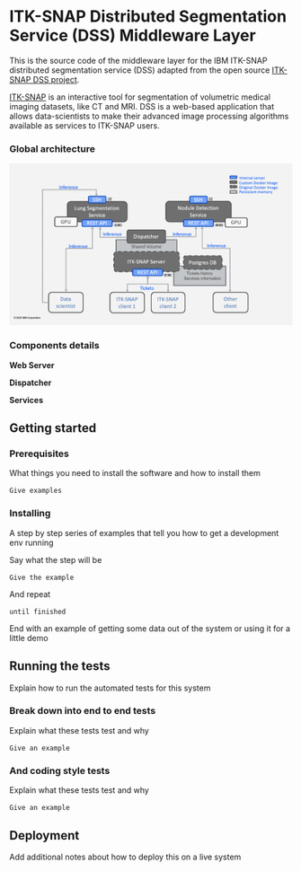 # ITK-SNAP Distributed Segmentation Service (DSS) Middleware Layer

This is the source code of the middleware layer for the IBM ITK-SNAP distributed segmentation service (DSS) adapted from the open source [ITK-SNAP DSS project](https://github.com/pyushkevich/alfabis_server). 


[ITK-SNAP](itksnap.org) is an interactive tool for segmentation of volumetric medical imaging datasets, like CT and MRI. 
DSS is a web-based application that allows data-scientists to make their advanced image processing algorithms available as services to ITK-SNAP users. 

### Global architecture

![](imgs/global-architecture.png)

### Components details

**Web Server**

**Dispatcher**

**Services**

## Getting started
 
### Prerequisites

What things you need to install the software and how to install them

```
Give examples
```

### Installing

A step by step series of examples that tell you how to get a development env running

Say what the step will be

```
Give the example
```

And repeat

```
until finished
```

End with an example of getting some data out of the system or using it for a little demo

## Running the tests

Explain how to run the automated tests for this system

### Break down into end to end tests

Explain what these tests test and why

```
Give an example
```

### And coding style tests

Explain what these tests test and why

```
Give an example
```

## Deployment

Add additional notes about how to deploy this on a live system